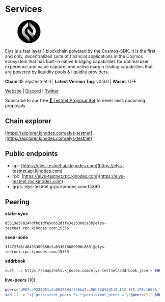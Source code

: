# Services

<figure><img src="https://raw.githubusercontent.com/kj89/cosmos-images/main/logos/elys.png" alt=""><figcaption></figcaption></figure>

Elys is a fast layer 1 blockchain powered by the Cosmos-SDK.  It is the first, and only, decentralized suite of financial  applications in the Cosmos ecosystem that has built-in native  bridging capabilities for optimal user experience and value  capture, and native margin trading capabilities that are  powered by liquidity pools & liquidity providers.

**Chain ID**: elystestnet-1 | **Latest Version Tag**: v0.6.0 | **Wasm**: OFF

[Website](https://elys.network) | [Discord](https://discord.gg/R9Gr6Vh7vC) | [Twitter](https://twitter.com/elys_network)



Subscribe to our free [🤖 Testnet Proposal Bot](https://t.me/kjnodes_testnet_proposal_bot) to never miss upcoming proposals


## Chain explorer
[https://explorer.kjnodes.com/elys-testnet](https://explorer.kjnodes.com/elys-testnet)

## Public endpoints

* api: [https://elys-testnet.api.kjnodes.com](https://elys-testnet.api.kjnodes.com)
* rpc: [https://elys-testnet.rpc.kjnodes.com](https://elys-testnet.rpc.kjnodes.com)
* grpc: elys-testnet.grpc.kjnodes.com:15390

## Peering

**state-sync**

```text
d5519e378247dfb61dfe90652d1fe3e2b3005a5b@elys-testnet.rpc.kjnodes.com:15356
```

**seed-node**

```text
3f472746f46493309650e5a033076689996c8881@elys-testnet.rpc.kjnodes.com:15359
```

**addrbook**
```bash
curl -Ls https://snapshots.kjnodes.com/elys-testnet/addrbook.json > $HOME/.elys/config/addrbook.json
```

**live-peers** (10)
```bash
peers="d907ce9285951a2a063789df2f6bd4cc86b33d53@142.132.155.178:16656,136f2c639937adc6a06fe9b004da19087ddba466@88.198.242.163:26656,d3235fc7392c1f789ce8d3176b44a378a110b99c@195.3.223.26:26656,8d9845f7ef934ade824981b9145a26f00192b575@45.79.24.206:26656,e27c08c6159ebe0fb6293336ee51e68c35fe2102@31.220.84.183:60756,44f3a9ac5bfe5292edaea6e00ed2fdc4b0384573@143.198.198.204:26656,501767323c5223bfe138d916189cb5427f7e3931@104.193.254.42:27656,af58431c7bf3ce9cfc4f77f5243cc40e37454b50@65.109.154.182:40656,8dd419e6ed9117dbc793a1a59f7eca3d2c615fb3@65.109.157.236:60556,8723618f5dff7ac9b57472f90f2e86a2eb194e0a@71.236.119.108:25656"
sed -i -e "s|^persistent_peers *=.*|persistent_peers = \"$peers\"|" $HOME/.elys/config/config.toml
```
